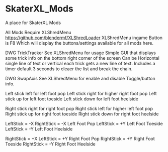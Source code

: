 # SkaterXL_Mods
A place for SkaterXL Mods

All Mods Require XLShredMenu https://github.com/blendermf/XLShredLoader
XLShredMenu ingame Button is F8
Which will display the buttons/settings available for all mods here.


DWG TrickTracker
See XLShredMenu for usage
Simple GUI that displays some trick info on the bottom right corner of the screen
Can be Horizontal single line of text or vertical each trick gets a new line of text.
Includes a timer default 3 seconds to cleaer the list and break the chain.


DWG SwapAxis
See XLShredMenu for enable and disable Toggle/button info.

Left stick left for left foot pop
Left stick right for higher right foot pop
Left stick up for left foot toeside
Left stick down for left foot heelside

Right stick right for right foot pop
Right stick left for higher left foot pop
Right stick up for right foot toeside
Right stick down for right foot heelside

LeftStick = -X RightStick = -X Left Foot Pop
LeftStick = +Y Left Foot Toeside
LeftStick = -Y Left Foot Heelside

RightStick = +X LeftStick = +Y Right Foot Pop
RightStick = +Y Right Foot Toeside
RightStick = -Y Right Foot Heelside



